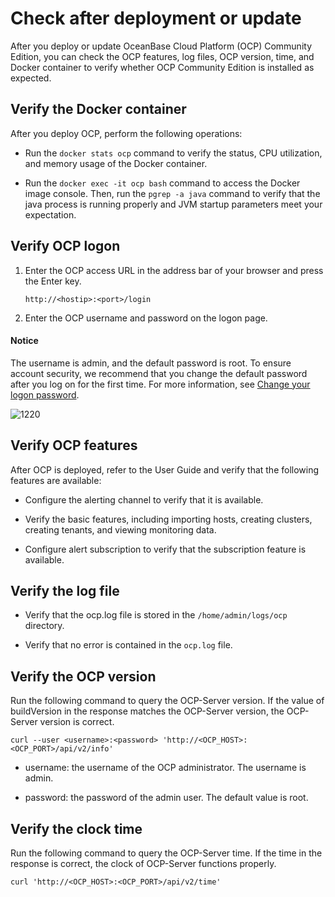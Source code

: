 # Check after deployment or update

After you deploy or update OceanBase Cloud Platform (OCP) Community Edition, you can check the OCP features, log files, OCP version, time, and Docker container to verify whether OCP Community Edition is installed as expected.

## Verify the Docker container

After you deploy OCP, perform the following operations:

* Run the `docker stats ocp` command to verify the status, CPU utilization, and memory usage of the Docker container.

* Run the `docker exec -it ocp bash` command to access the Docker image console. Then, run the `pgrep -a java` command to verify that the java process is running properly and JVM startup parameters meet your expectation.

## Verify OCP logon

1. Enter the OCP access URL in the address bar of your browser and press the Enter key.

   ```shell
   http://<hostip>:<port>/login
   ```

2. Enter the OCP username and password on the logon page.

  <main id="notice" type='notice'>
    <h4>Notice</h4>
    <p>The username is admin, and the default password is root. To ensure account security, we recommend that you change the default password after you log on for the first time. For more information, see <a href="../4.user-guide-2/3.features/8.user-center/2.change-the-logon-password-1.md">Change your logon password</a>.</p>
  </main>

   ![1220](https://help-static-aliyun-doc.aliyuncs.com/assets/img/en-US/3470664561/p371882.png)

## Verify OCP features

After OCP is deployed, refer to the User Guide and verify that the following features are available:

* Configure the alerting channel to verify that it is available.

* Verify the basic features, including importing hosts, creating clusters, creating tenants, and viewing monitoring data.

* Configure alert subscription to verify that the subscription feature is available.

## Verify the log file

* Verify that the ocp.log file is stored in the `/home/admin/logs/ocp` directory.

* Verify that no error is contained in the `ocp.log` file.

## Verify the OCP version

Run the following command to query the OCP-Server version. If the value of buildVersion in the response matches the OCP-Server version, the OCP-Server version is correct.

```shell
curl --user <username>:<password> 'http://<OCP_HOST>:<OCP_PORT>/api/v2/info'
```

* username: the username of the OCP administrator. The username is admin.

* password: the password of the admin user. The default value is root.

## Verify the clock time

Run the following command to query the OCP-Server time. If the time in the response is correct, the clock of OCP-Server functions properly.

```shell
curl 'http://<OCP_HOST>:<OCP_PORT>/api/v2/time'
```
